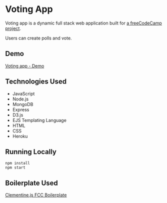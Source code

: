 # Voting App
Voting app is a dynamic full stack web application built for [a freeCodeCamp project](https://www.freecodecamp.org/challenges/build-a-voting-app).

Users can create polls and vote.

## Demo
[Voting app - Demo](https://morning-hamlet-77424.herokuapp.com/)

## Technologies Used
- JavaScript
- Node.js
- MongoDB
- Express
- D3.js
- EJS Templating Language
- HTML
- CSS
- Heroku

## Running Locally
```
npm install
npm start
```


## Boilerplate Used
[Clementine.js FCC Boilerplate](http://www.clementinejs.com/versions/fcc.html)

